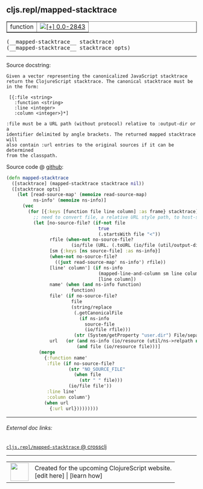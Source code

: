 ## cljs.repl/mapped-stacktrace



 <table border="1">
<tr>
<td>function</td>
<td><a href="https://github.com/cljsinfo/cljs-api-docs/tree/0.0-2843"><img valign="middle" alt="[+] 0.0-2843" title="Added in 0.0-2843" src="https://img.shields.io/badge/+-0.0--2843-lightgrey.svg"></a> </td>
</tr>
</table>


 <samp>
(__mapped-stacktrace__ stacktrace)<br>
</samp>
 <samp>
(__mapped-stacktrace__ stacktrace opts)<br>
</samp>

---





Source docstring:

```
Given a vector representing the canonicalized JavaScript stacktrace
return the ClojureScript stacktrace. The canonical stacktrace must be
in the form:

 [{:file <string>
   :function <string>
   :line <integer>
   :column <integer>}*]

:file must be a URL path (without protocol) relative to :output-dir or a
identifier delimited by angle brackets. The returned mapped stacktrace will
also contain :url entries to the original sources if it can be determined
from the classpath.
```


Source code @ [github](https://github.com/clojure/clojurescript/blob/r3123/src/clj/cljs/repl.clj#L243-L297):

```clj
(defn mapped-stacktrace
  ([stacktrace] (mapped-stacktrace stacktrace nil))
  ([stacktrace opts]
    (let [read-source-map' (memoize read-source-map)
          ns-info' (memoize ns-info)]
      (vec
        (for [{:keys [function file line column] :as frame} stacktrace]
          ;; need to convert file, a relative URL style path, to host-specific file
          (let [no-source-file? (if-not file
                                  true
                                  (.startsWith file "<"))
                rfile (when-not no-source-file?
                        (io/file (URL. (.toURL (io/file (util/output-directory opts))) file)))
                [sm {:keys [ns source-file] :as ns-info}]
                (when-not no-source-file?
                  ((juxt read-source-map' ns-info') rfile))
                [line' column'] (if ns-info
                                  (mapped-line-and-column sm line column)
                                  [line column])
                name' (when (and ns-info function)
                        function)
                file' (if no-source-file?
                        file
                        (string/replace
                         (.getCanonicalFile
                           (if ns-info
                             source-file
                             (io/file rfile)))
                         (str (System/getProperty "user.dir") File/separator) ""))
                url   (or (and ns-info (io/resource (util/ns->relpath ns)))
                          (and file (io/resource file)))]
            (merge
              {:function name'
               :file (if no-source-file?
                       (str "NO_SOURCE_FILE"
                         (when file
                           (str " " file)))
                       (io/file file'))
               :line line'
               :column column'}
              (when url
                {:url url}))))))))
```

<!--
Repo - tag - source tree - lines:

 <pre>
clojurescript @ r3123
└── src
    └── clj
        └── cljs
            └── <ins>[repl.clj:243-297](https://github.com/clojure/clojurescript/blob/r3123/src/clj/cljs/repl.clj#L243-L297)</ins>
</pre>

-->

---



###### External doc links:

[`cljs.repl/mapped-stacktrace` @ crossclj](http://crossclj.info/fun/cljs.repl/mapped-stacktrace.html)<br>

---

 <table>
<tr><td>
<img valign="middle" align="right" width="48px" src="http://i.imgur.com/Hi20huC.png">
</td><td>
Created for the upcoming ClojureScript website.<br>
[edit here] | [learn how]
</td></tr></table>

[edit here]:https://github.com/cljsinfo/cljs-api-docs/blob/master/cljsdoc/cljs.repl_mapped-stacktrace.cljsdoc
[learn how]:https://github.com/cljsinfo/cljs-api-docs/wiki/cljsdoc-files

<!--

This information was too distracting to show to readers, but I'll leave it
commented here since it is helpful to:

- pretty-print the data used to generate this document
- and show how to retrieve that data



The API data for this symbol:

```clj
{:ns "cljs.repl",
 :name "mapped-stacktrace",
 :signature ["[stacktrace]" "[stacktrace opts]"],
 :history [["+" "0.0-2843"]],
 :type "function",
 :full-name-encode "cljs.repl_mapped-stacktrace",
 :source {:code "(defn mapped-stacktrace\n  ([stacktrace] (mapped-stacktrace stacktrace nil))\n  ([stacktrace opts]\n    (let [read-source-map' (memoize read-source-map)\n          ns-info' (memoize ns-info)]\n      (vec\n        (for [{:keys [function file line column] :as frame} stacktrace]\n          ;; need to convert file, a relative URL style path, to host-specific file\n          (let [no-source-file? (if-not file\n                                  true\n                                  (.startsWith file \"<\"))\n                rfile (when-not no-source-file?\n                        (io/file (URL. (.toURL (io/file (util/output-directory opts))) file)))\n                [sm {:keys [ns source-file] :as ns-info}]\n                (when-not no-source-file?\n                  ((juxt read-source-map' ns-info') rfile))\n                [line' column'] (if ns-info\n                                  (mapped-line-and-column sm line column)\n                                  [line column])\n                name' (when (and ns-info function)\n                        function)\n                file' (if no-source-file?\n                        file\n                        (string/replace\n                         (.getCanonicalFile\n                           (if ns-info\n                             source-file\n                             (io/file rfile)))\n                         (str (System/getProperty \"user.dir\") File/separator) \"\"))\n                url   (or (and ns-info (io/resource (util/ns->relpath ns)))\n                          (and file (io/resource file)))]\n            (merge\n              {:function name'\n               :file (if no-source-file?\n                       (str \"NO_SOURCE_FILE\"\n                         (when file\n                           (str \" \" file)))\n                       (io/file file'))\n               :line line'\n               :column column'}\n              (when url\n                {:url url}))))))))",
          :title "Source code",
          :repo "clojurescript",
          :tag "r3123",
          :filename "src/clj/cljs/repl.clj",
          :lines [243 297]},
 :full-name "cljs.repl/mapped-stacktrace",
 :docstring "Given a vector representing the canonicalized JavaScript stacktrace\nreturn the ClojureScript stacktrace. The canonical stacktrace must be\nin the form:\n\n [{:file <string>\n   :function <string>\n   :line <integer>\n   :column <integer>}*]\n\n:file must be a URL path (without protocol) relative to :output-dir or a\nidentifier delimited by angle brackets. The returned mapped stacktrace will\nalso contain :url entries to the original sources if it can be determined\nfrom the classpath."}

```

Retrieve the API data for this symbol:

```clj
;; from Clojure REPL
(require '[clojure.edn :as edn])
(-> (slurp "https://raw.githubusercontent.com/cljsinfo/cljs-api-docs/catalog/cljs-api.edn")
    (edn/read-string)
    (get-in [:symbols "cljs.repl/mapped-stacktrace"]))
```

-->
